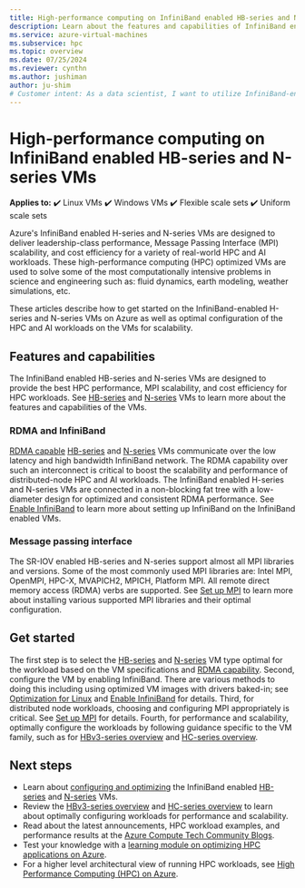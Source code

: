 ```yaml
---
title: High-performance computing on InfiniBand enabled HB-series and N-series VMs - Azure Virtual Machines
description: Learn about the features and capabilities of InfiniBand enabled HB-series and N-series VMs optimized for HPC.
ms.service: azure-virtual-machines
ms.subservice: hpc
ms.topic: overview
ms.date: 07/25/2024
ms.reviewer: cynthn
ms.author: jushiman
author: ju-shim
# Customer intent: As a data scientist, I want to utilize InfiniBand-enabled HB-series and N-series VMs for my high-performance computing tasks, so that I can efficiently process complex simulations and AI workloads with optimal scalability and cost-effectiveness.
---
```


# High-performance computing on InfiniBand enabled HB-series and N-series VMs

**Applies to:** :heavy_check_mark: Linux VMs :heavy_check_mark: Windows VMs :heavy_check_mark: Flexible scale sets :heavy_check_mark: Uniform scale sets

Azure's InfiniBand enabled H-series and N-series VMs are designed to deliver leadership-class performance, Message Passing Interface (MPI) scalability, and cost efficiency for a variety of real-world HPC and AI workloads. These high-performance computing (HPC) optimized VMs are used to solve some of the most computationally intensive problems in science and engineering such as: fluid dynamics, earth modeling, weather simulations, etc.

These articles describe how to get started on the InfiniBand-enabled H-series and N-series VMs on Azure as well as optimal configuration of the HPC and AI workloads on the VMs for scalability.

## Features and capabilities

The InfiniBand enabled HB-series and N-series VMs are designed to provide the best HPC performance, MPI scalability, and cost efficiency for HPC workloads. See [HB-series](sizes-hpc.md) and [N-series](sizes-gpu.md) VMs to learn more about the features and capabilities of the VMs.

### RDMA and InfiniBand

[RDMA capable](sizes-hpc.md#rdma-capable-instances) [HB-series](sizes-hpc.md) and [N-series](sizes-gpu.md) VMs communicate over the low latency and high bandwidth InfiniBand network. The RDMA capability over such an interconnect is critical to boost the scalability and performance of distributed-node HPC and AI workloads. The InfiniBand enabled H-series and N-series VMs are connected in a non-blocking fat tree with a low-diameter design for optimized and consistent RDMA performance.
See [Enable InfiniBand](./extensions/enable-infiniband.md) to learn more about setting up InfiniBand on the InfiniBand enabled VMs.

### Message passing interface

The SR-IOV enabled HB-series and N-series support almost all MPI libraries and versions. Some of the most commonly used MPI libraries are: Intel MPI, OpenMPI, HPC-X, MVAPICH2, MPICH, Platform MPI. All remote direct memory access (RDMA) verbs are supported.
See [Set up MPI](setup-mpi.md) to learn more about installing various supported MPI libraries and their optimal configuration.

## Get started

The first step is to select the [HB-series](sizes-hpc.md) and [N-series](sizes-gpu.md) VM type optimal for the workload based on the VM specifications and [RDMA capability](sizes-hpc.md#rdma-capable-instances).
Second, configure the VM by enabling InfiniBand. There are various methods to doing this including using optimized VM images with drivers baked-in; see [Optimization for Linux](configure.md) and [Enable InfiniBand](./extensions/enable-infiniband.md) for details.
Third, for distributed node workloads, choosing and configuring MPI appropriately is critical. See [Set up MPI](setup-mpi.md) for details.
Fourth, for performance and scalability, optimally configure the workloads by following guidance specific to the VM family, such as for [HBv3-series overview](hbv3-series-overview.md) and [HC-series overview](hc-series-overview.md).

## Next steps

- Learn about [configuring and optimizing](configure.md) the InfiniBand enabled [HB-series](sizes-hpc.md) and [N-series](sizes-gpu.md) VMs.
- Review the [HBv3-series overview](hb-series-overview.md) and [HC-series overview](hc-series-overview.md) to learn about optimally configuring workloads for performance and scalability.
- Read about the latest announcements, HPC workload examples, and performance results at the [Azure Compute Tech Community Blogs](https://techcommunity.microsoft.com/t5/azure-compute/bg-p/AzureCompute).
- Test your knowledge with a [learning module on optimizing HPC applications on Azure](/training/modules/optimize-tightly-coupled-hpc-apps/).
- For a higher level architectural view of running HPC workloads, see [High Performance Computing (HPC) on Azure](/azure/architecture/topics/high-performance-computing/).
